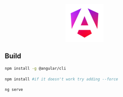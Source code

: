 <p align="center">
  <img src="./angular_logo.png" alt="angular-logo" width="120px" height="120px"/>
</p>

## Build

```bash
npm install -g @angular/cli

npm install #if it doesn't work try adding --force

ng serve
```